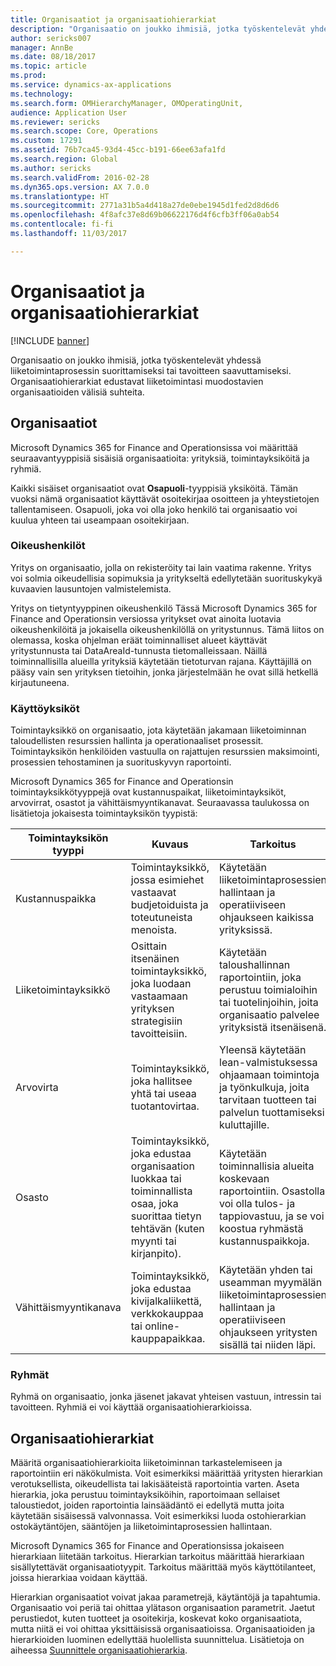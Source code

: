 ```yaml
---
title: Organisaatiot ja organisaatiohierarkiat
description: "Organisaatio on joukko ihmisiä, jotka työskentelevät yhdessä liiketoimintaprosessin suorittamiseksi tai tavoitteen saavuttamiseksi. Organisaatiohierarkiat edustavat liiketoimintasi muodostavien organisaatioiden välisiä suhteita."
author: sericks007
manager: AnnBe
ms.date: 08/18/2017
ms.topic: article
ms.prod: 
ms.service: dynamics-ax-applications
ms.technology: 
ms.search.form: OMHierarchyManager, OMOperatingUnit,
audience: Application User
ms.reviewer: sericks
ms.search.scope: Core, Operations
ms.custom: 17291
ms.assetid: 76b7ca45-93d4-45cc-b191-66ee63afa1fd
ms.search.region: Global
ms.author: sericks
ms.search.validFrom: 2016-02-28
ms.dyn365.ops.version: AX 7.0.0
ms.translationtype: HT
ms.sourcegitcommit: 2771a31b5a4d418a27de0ebe1945d1fed2d8d6d6
ms.openlocfilehash: 4f8afc37e8d69b06622176d4f6cfb3ff06a0ab54
ms.contentlocale: fi-fi
ms.lasthandoff: 11/03/2017

---
```


# <a name="organizations-and-organizational-hierarchies"></a>Organisaatiot ja organisaatiohierarkiat

[!INCLUDE [banner](../includes/banner.md)]

Organisaatio on joukko ihmisiä, jotka työskentelevät yhdessä liiketoimintaprosessin suorittamiseksi tai tavoitteen saavuttamiseksi. Organisaatiohierarkiat edustavat liiketoimintasi muodostavien organisaatioiden välisiä suhteita.

<a name="organizations"></a>Organisaatiot
-------------

Microsoft Dynamics 365 for Finance and Operationsissa voi määrittää seuraavantyyppisiä sisäisiä organisaatioita: yrityksiä, toimintayksiköitä ja ryhmiä.

Kaikki sisäiset organisaatiot ovat **Osapuoli**-tyyppisiä yksiköitä. Tämän vuoksi nämä organisaatiot käyttävät osoitekirjaa osoitteen ja yhteystietojen tallentamiseen. Osapuoli, joka voi olla joko henkilö tai organisaatio voi kuulua yhteen tai useampaan osoitekirjaan.
### <a name="legal-entities"></a>Oikeushenkilöt

Yritys on organisaatio, jolla on rekisteröity tai lain vaatima rakenne. Yritys voi solmia oikeudellisia sopimuksia ja yritykseltä edellytetään suorituskykyä kuvaavien lausuntojen valmistelemista. 

Yritys on tietyntyyppinen oikeushenkilö Tässä Microsoft Dynamics 365 for Finance and Operationsin versiossa yritykset ovat ainoita luotavia oikeushenkilöitä ja jokaisella oikeushenkilöllä on yritystunnus. Tämä liitos on olemassa, koska ohjelman eräät toiminnalliset alueet käyttävät yritystunnusta tai DataAreaId-tunnusta tietomalleissaan. Näillä toiminnallisilla alueilla yrityksiä käytetään tietoturvan rajana. Käyttäjillä on pääsy vain sen yrityksen tietoihin, jonka järjestelmään he ovat sillä hetkellä kirjautuneena.

### <a name="operating-units"></a>Käyttöyksiköt

Toimintayksikkö on organisaatio, jota käytetään jakamaan liiketoiminnan taloudellisten resurssien hallinta ja operationaaliset prosessit. Toimintayksikön henkilöiden vastuulla on rajattujen resurssien maksimointi, prosessien tehostaminen ja suorituskyvyn raportointi. 

Microsoft Dynamics 365 for Finance and Operationsin toimintayksikkötyyppejä ovat kustannuspaikat, liiketoimintayksiköt, arvovirrat, osastot ja vähittäismyyntikanavat. Seuraavassa taulukossa on lisätietoja jokaisesta toimintayksikön tyypistä:

| Toimintayksikön tyyppi | Kuvaus         | Tarkoitus      |
|---------------------|---------------------|--------------|
| Kustannuspaikka         | Toimintayksikkö, jossa esimiehet vastaavat budjetoiduista ja toteutuneista menoista.                                                      | Käytetään liiketoimintaprosessien hallintaan ja operatiiviseen ohjaukseen kaikissa yrityksissä.                                         |
| Liiketoimintayksikkö       | Osittain itsenäinen toimintayksikkö, joka luodaan vastaamaan yrityksen strategisiin tavoitteisiin.                                                        | Käytetään taloushallinnan raportointiin, joka perustuu toimialoihin tai tuotelinjoihin, joita organisaatio palvelee yrityksistä itsenäisenä. |
| Arvovirta        | Toimintayksikkö, joka hallitsee yhtä tai useaa tuotantovirtaa.                                                                                  | Yleensä käytetään lean-valmistuksessa ohjaamaan toimintoja ja työnkulkuja, joita tarvitaan tuotteen tai palvelun tuottamiseksi kuluttajille.  |
| Osasto          | Toimintayksikkö, joka edustaa organisaation luokkaa tai toiminnallista osaa, joka suorittaa tietyn tehtävän (kuten myynti tai kirjanpito). | Käytetään toiminnallisia alueita koskevaan raportointiin. Osastolla voi olla tulos- ja tappiovastuu, ja se voi koostua ryhmästä kustannuspaikkoja.   |
| Vähittäismyyntikanava      | Toimintayksikkö, joka edustaa kivijalkaliikettä, verkkokauppaa tai online-kauppapaikkaa.                                          | Käytetään yhden tai useamman myymälän liiketoimintaprosessien hallintaan ja operatiiviseen ohjaukseen yritysten sisällä tai niiden läpi.                                  |

### <a name="teams"></a>Ryhmät

Ryhmä on organisaatio, jonka jäsenet jakavat yhteisen vastuun, intressin tai tavoitteen. Ryhmiä ei voi käyttää organisaatiohierarkioissa.

<a name="organizational-hierarchies"></a>Organisaatiohierarkiat
--------------------------

Määritä organisaatiohierarkioita liiketoiminnan tarkastelemiseen ja raportointiin eri näkökulmista. Voit esimerkiksi määrittää yritysten hierarkian verotuksellista, oikeudellista tai lakisääteistä raportointia varten. Aseta hierarkia, joka perustuu toimintayksiköihin, raportoimaan sellaiset taloustiedot, joiden raportointia lainsäädäntö ei edellytä mutta joita käytetään sisäisessä valvonnassa. Voit esimerkiksi luoda ostohierarkian ostokäytäntöjen, sääntöjen ja liiketoimintaprosessien hallintaan. 

Microsoft Dynamics 365 for Finance and Operationsissa jokaiseen hierarkiaan liitetään tarkoitus. Hierarkian tarkoitus määrittää hierarkiaan sisällytettävät organisaatiotyypit. Tarkoitus määrittää myös käyttötilanteet, joissa hierarkiaa voidaan käyttää. 

Hierarkian organisaatiot voivat jakaa parametrejä, käytäntöjä ja tapahtumia. Organisaatio voi periä tai ohittaa ylätason organisaation parametrit. Jaetut perustiedot, kuten tuotteet ja osoitekirja, koskevat koko organisaatiota, mutta niitä ei voi ohittaa yksittäisissä organisaatioissa. Organisaatioiden ja hierarkioiden luominen edellyttää huolellista suunnittelua. Lisätietoja on aiheessa [Suunnittele organisaatiohierarkia](plan-organizational-hierarchy.md).






